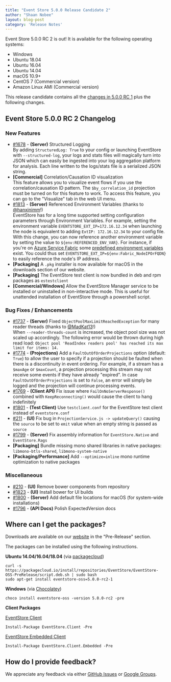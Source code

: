 ```yaml
---
title: "Event Store 5.0.0 Release Candidate 2"
author: "Shaan Nobee"
layout: blog-post
category: 'Release Notes'
---
```


Event Store 5.0.0 RC 2 is out! It is available for the following operating systems:

- Windows
- Ubuntu 18.04
- Ubuntu 16.04
- Ubuntu 14.04
- macOS 10.9+
- CentOS 7 (Commercial version)
- Amazon Linux AMI (Commercial version)

This release candidate contains all the [changes in 5.0.0 RC 1](https://eventstore.org/blog/20181226/event-store-5.0.0-release-candidate-1/) plus the following changes.

## Event Store 5.0.0 RC 2 Changelog

### New Features
* [#1678](https://github.com/EventStore/EventStore/pull/1678) - **(Server)** Structured Logging  
By adding `StructuredLog: True` to your config or launching EventStore with `--structured-log`, your logs and stats files will magically turn into JSON which can easily be ingested into your log aggregation platform for analysis. Each line written to the logs/stats file is a serialized JSON string.
* **[Commercial]** Correlation/Causation ID visualization  
This feature allows you to visualize event flows if you use the correlation/causation ID pattern. The `$by_correlation_id` projection must be turned on for this feature to work. To access this feature, you can go to the "Visualize" tab in the web UI menu.
* [#1813](https://github.com/EventStore/EventStore/pull/1813) - **(Server)** Referenced Environment Variables (thanks to [@hanxinimm](https://github.com/hanxinimm)!)  
EventStore has for a long time supported setting configuration parameters through Environment Variables. For example, setting the environment variable `EVENTSTORE_EXT_IP=172.16.12.34` when launching the node is equivalent to adding `ExtIP: 172.16.12.34` to your config file.  
With this change, you can now reference another environment variable by setting the value to `${env:REFERENCED_ENV_VAR}`. For instance, if you're on [Azure Service Fabric](https://docs.microsoft.com/en-us/azure/service-fabric/service-fabric-overview) some [predefined environment variables](https://docs.microsoft.com/en-us/azure/service-fabric/service-fabric-environment-variables-reference) exist. You could thus set `EVENTSTORE_EXT_IP=${env:Fabric_NodeIPOrFQDN}` to easily reference the node's IP address.
* **[Packaging]** A `.pkg` installer is now available for macOS in the downloads section of our website.
* **[Packaging]** The EventStore test client is now bundled in deb and rpm packages as `estestclient`
* **[Commercial/Windows]** Allow the EventStore Manager service to be installed or uninstalled in non-interactive mode. This is useful for unattended installation of EventStore through a powershell script.

### Bug Fixes / Enhancements
* [#1737](https://github.com/EventStore/EventStore/pull/1737) - **(Server)** Fixed `ObjectPoolMaxLimitReachedException` for many reader threads (thanks to [@MadKat13](https://github.com/MadKat13)!)  
When `--reader-threads-count` is increased, the object pool size was not scaled up accordingly. The following error would be thrown during high read load:
`Object pool 'ReadIndex readers pool' has reached its max limit for items: 14.`
* [#1774](https://github.com/EventStore/EventStore/pull/1774) - **(Projections)** Add a `FaultOutOfOrderProjections` option (default: `True`) to allow the user to specify if a projection should be faulted when there is a discontinuity in event ordering. For example, if a stream has a `$maxAge` or `$maxCount`, a projection processing this stream may not receive some events if they have already "expired". In case `FaultOutOfOrderProjections` is set to `False`, an error will simply be logged and the projection will continue processing events.
* [#1769](https://github.com/EventStore/EventStore/pull/1769) - **(Client API)** Fix issue where `FailOnNoServerResponse()` combined with `KeepReconnecting()` would cause the client to hang indefinitely
* [#1801](https://github.com/EventStore/EventStore/pull/1801) - **(Test Client)** Use `testclient.conf` for the EventStore test client instead of `eventstore.conf`
* [#211](https://github.com/EventStore/EventStore.UI/pull/211) - **(UI)** Fix bug in `ProjectionService.js -> updateQuery()` causing the `source` to be set to `emit` value when an empty string is passed as `source`
* [#1799](https://github.com/EventStore/EventStore/pull/1799) - **(Server)** Fix assembly information for `EventStore.Native` and `EventStore.Rags`
* **[Packaging]** Bundle missing mono shared libraries in native packages: `libmono-btls-shared`, `libmono-system-native`
* **[Packaging/Performance]** Add `--optimize=inline` mono runtime optimization to native packages

### Miscellaneous
* [#210](https://github.com/EventStore/EventStore.UI/pull/210) - **(UI)** Remove bower components from repository
* [#1823](https://github.com/EventStore/EventStore/pull/1823) - **(UI)** Install bower for UI builds
* [#1800](https://github.com/EventStore/EventStore/pull/1800) - **(Server)** Add default file locations for macOS (for system-wide installations)
* [#1796](https://github.com/EventStore/EventStore/pull/1796) - **(API Docs)** Polish ExpectedVersion docs

## Where can I get the packages?

Downloads are available on our [website](https://eventstore.org/downloads/) in the "Pre-Release" section.

The packages can be installed using the following instructions.

**Ubuntu 14.04/16.04/18.04** (via [packagecloud](https://packagecloud.io/EventStore/EventStore-OSS-PreRelease))

```
curl -s https://packagecloud.io/install/repositories/EventStore/EventStore-OSS-PreRelease/script.deb.sh | sudo bash
sudo apt-get install eventstore-oss=5.0.0-rc2-1
```

**Windows** (via [Chocolatey](https://chocolatey.org/packages/eventstore-oss/5.0.0-rc2))

```
choco install eventstore-oss -version 5.0.0-rc2 -pre
```

**Client Packages**  

[EventStore Client](https://www.nuget.org/packages/EventStore.Client/5.0.0-rc2)
```
Install-Package EventStore.Client -Pre
```

[EventStore Embedded Client](https://www.nuget.org/packages/EventStore.Client/5.0.0-rc2)

```
Install-Package EventStore.Client.Embedded -Pre
```

## How do I provide feedback?

We appreciate any feedback via either [GitHub Issues](https://github.com/EventStore/EventStore) or [Google Groups](https://groups.google.com/forum/#!forum/event-store).